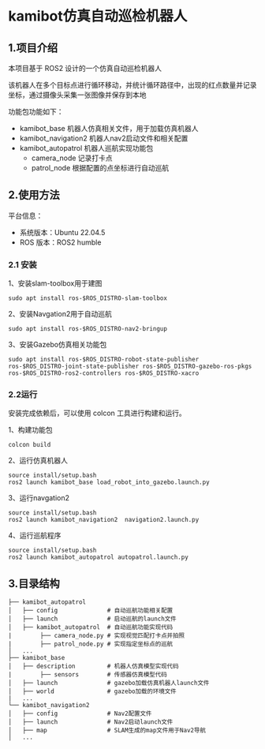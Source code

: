 # kamibot仿真自动巡检机器人

## 1.项目介绍
本项目基于 ROS2 设计的一个仿真自动巡检机器人

该机器人在多个目标点进行循环移动，并统计循环路径中，出现的红点数量并记录坐标，通过摄像头采集一张图像并保存到本地

功能包功能如下：
- kamibot_base 机器人仿真相关文件，用于加载仿真机器人
- kamibot_navigation2 机器人nav2启动文件和相关配置
- kamibot_autopatrol 机器人巡航实现功能包
  - camera_node 记录打卡点
  - patrol_node 根据配置的点坐标进行自动巡航

## 2.使用方法

平台信息：
- 系统版本：Ubuntu 22.04.5
- ROS 版本：ROS2 humble

### 2.1 安装

1、安装slam-toolbox用于建图
```shell
sudo apt install ros-$ROS_DISTRO-slam-toolbox
```

2、安装Navgation2用于自动巡航
```shell
sudo apt install ros-$ROS_DISTRO-nav2-bringup
```

3、安装Gazebo仿真相关功能包
```shell
sudo apt install ros-$ROS_DISTRO-robot-state-publisher  ros-$ROS_DISTRO-joint-state-publisher ros-$ROS_DISTRO-gazebo-ros-pkgs ros-$ROS_DISTRO-ros2-controllers ros-$ROS_DISTRO-xacro
```

### 2.2运行

安装完成依赖后，可以使用 colcon 工具进行构建和运行。

1、构建功能包

```shell
colcon build
```

2、运行仿真机器人
```shell
source install/setup.bash
ros2 launch kamibot_base load_robot_into_gazebo.launch.py
```

3、运行navgation2
```shell
source install/setup.bash
ros2 launch kamibot_navigation2  navigation2.launch.py
```

4、运行巡航程序
```shell
source install/setup.bash
ros2 launch kamibot_autopatrol autopatrol.launch.py
```

## 3.目录结构
```shell
├── kamibot_autopatrol
│   ├── config              # 自动巡航功能相关配置
│   ├── launch              # 启动巡航的launch文件
│   ├── kamibot_autopatrol  # 自动巡航功能实现代码
|        ├── camera_node.py # 实现视觉匹配打卡点并拍照
|        ├── patrol_node.py # 实现指定坐标点的巡航
│   ...
├── kamibot_base
│   ├── description         # 机器人仿真模型实现代码
|        ├── sensors        # 传感器仿真模型代码
│   ├── launch              # gazebo加载仿真机器人launch文件
│   ├── world               # gazebo加载的环境文件
|   ...
└── kamibot_navigation2
│   ├── config              # Nav2配置文件
│   ├── launch              # Nav2启动launch文件
│   ├── map                 # SLAM生成的map文件用于Nav2导航
│   ...
```